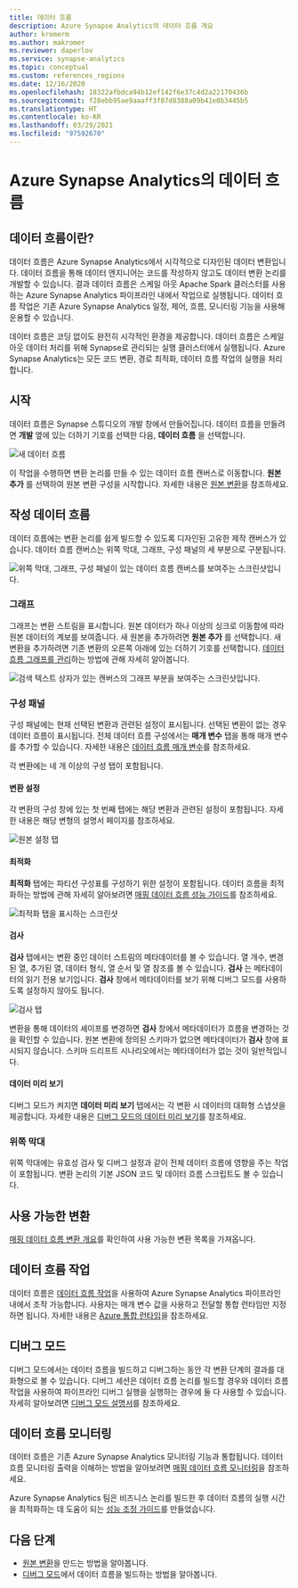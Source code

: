 ```yaml
---
title: 데이터 흐름
description: Azure Synapse Analytics의 데이터 흐름 개요
author: kromerm
ms.author: makromer
ms.reviewer: daperlov
ms.service: synapse-analytics
ms.topic: conceptual
ms.custom: references_regions
ms.date: 12/16/2020
ms.openlocfilehash: 18322afbdca94b12ef142f6e37c4d2a22170436b
ms.sourcegitcommit: f28ebb95ae9aaaff3f87d8388a09b41e0b3445b5
ms.translationtype: HT
ms.contentlocale: ko-KR
ms.lasthandoff: 03/29/2021
ms.locfileid: "97592670"
---
```

# <a name="data-flows-in-azure-synapse-analytics"></a>Azure Synapse Analytics의 데이터 흐름

## <a name="what-are-data-flows"></a>데이터 흐름이란?

데이터 흐름은 Azure Synapse Analytics에서 시각적으로 디자인된 데이터 변환입니다. 데이터 흐름을 통해 데이터 엔지니어는 코드를 작성하지 않고도 데이터 변환 논리를 개발할 수 있습니다. 결과 데이터 흐름은 스케일 아웃 Apache Spark 클러스터를 사용하는 Azure Synapse Analytics 파이프라인 내에서 작업으로 실행됩니다. 데이터 흐름 작업은 기존 Azure Synapse Analytics 일정, 제어, 흐름, 모니터링 기능을 사용해 운용할 수 있습니다.

데이터 흐름은 코딩 없이도 완전히 시각적인 환경을 제공합니다. 데이터 흐름은 스케일 아웃 데이터 처리를 위해 Synapse로 관리되는 실행 클러스터에서 실행됩니다. Azure Synapse Analytics는 모든 코드 변환, 경로 최적화, 데이터 흐름 작업의 실행을 처리합니다.

## <a name="getting-started"></a>시작

데이터 흐름은 Synapse 스튜디오의 개발 창에서 만들어집니다. 데이터 흐름을 만들려면 **개발** 옆에 있는 더하기 기호를 선택한 다음, **데이터 흐름** 을 선택합니다. 

![새 데이터 흐름](media/data-flow/new-data-flow.png)

이 작업을 수행하면 변환 논리를 만들 수 있는 데이터 흐름 캔버스로 이동합니다. **원본 추가** 를 선택하여 원본 변환 구성을 시작합니다. 자세한 내용은 [원본 변환](../data-factory/data-flow-source.md?toc=/azure/synapse-analytics/toc.json&bc=/azure/synapse-analytics/breadcrumb/toc.json)을 참조하세요.

## <a name="authoring-data-flows"></a>작성 데이터 흐름

데이터 흐름에는 변환 논리를 쉽게 빌드할 수 있도록 디자인된 고유한 제작 캔버스가 있습니다. 데이터 흐름 캔버스는 위쪽 막대, 그래프, 구성 패널의 세 부분으로 구분됩니다. 

![위쪽 막대, 그래프, 구성 패널이 있는 데이터 흐름 캔버스를 보여주는 스크린샷입니다.](media/data-flow/canvas-1.png)

### <a name="graph"></a>그래프

그래프는 변환 스트림을 표시합니다. 원본 데이터가 하나 이상의 싱크로 이동함에 따라 원본 데이터의 계보를 보여줍니다. 새 원본을 추가하려면 **원본 추가** 를 선택합니다. 새 변환을 추가하려면 기존 변환의 오른쪽 아래에 있는 더하기 기호를 선택합니다. [데이터 흐름 그래프를 관리](../data-factory/concepts-data-flow-manage-graph.md?toc=/azure/synapse-analytics/toc.json&bc=/azure/synapse-analytics/breadcrumb/toc.json)하는 방법에 관해 자세히 알아봅니다.

![검색 텍스트 상자가 있는 캔버스의 그래프 부분을 보여주는 스크린샷입니다.](media/data-flow/canvas-2.png)

### <a name="configuration-panel"></a>구성 패널

구성 패널에는 현재 선택된 변환과 관련된 설정이 표시됩니다. 선택된 변환이 없는 경우 데이터 흐름이 표시됩니다. 전체 데이터 흐름 구성에서는 **매개 변수** 탭을 통해 매개 변수를 추가할 수 있습니다. 자세한 내용은 [데이터 흐름 매개 변수](../data-factory/parameters-data-flow.md?toc=/azure/synapse-analytics/toc.json&bc=/azure/synapse-analytics/breadcrumb/toc.json)를 참조하세요.

각 변환에는 네 개 이상의 구성 탭이 포함됩니다.

#### <a name="transformation-settings"></a>변환 설정

각 변환의 구성 창에 있는 첫 번째 탭에는 해당 변환과 관련된 설정이 포함됩니다. 자세한 내용은 해당 변형의 설명서 페이지를 참조하세요.

![원본 설정 탭](media/data-flow/source-1.png)

#### <a name="optimize"></a>최적화

**최적화** 탭에는 파티션 구성표를 구성하기 위한 설정이 포함됩니다. 데이터 흐름을 최적화하는 방법에 관해 자세히 알아보려면 [매핑 데이터 흐름 성능 가이드](../data-factory/concepts-data-flow-performance.md?toc=/azure/synapse-analytics/toc.json&bc=/azure/synapse-analytics/breadcrumb/toc.json)를 참조하세요.

![최적화 탭을 표시하는 스크린샷](media/data-flow/optimize.png)

#### <a name="inspect"></a>검사

**검사** 탭에서는 변환 중인 데이터 스트림의 메타데이터를 볼 수 있습니다. 열 개수, 변경된 열, 추가된 열, 데이터 형식, 열 순서 및 열 참조를 볼 수 있습니다. **검사** 는 메타데이터의 읽기 전용 보기입니다. **검사** 창에서 메타데이터를 보기 위해 디버그 모드를 사용하도록 설정하지 않아도 됩니다.

![검사 탭](media/data-flow/inspect.png)

변환을 통해 데이터의 셰이프를 변경하면 **검사** 창에서 메타데이터가 흐름을 변경하는 것을 확인할 수 있습니다. 원본 변환에 정의된 스키마가 없으면 메타데이터가 **검사** 창에 표시되지 않습니다. 스키마 드리프트 시나리오에서는 메타데이터가 없는 것이 일반적입니다.

#### <a name="data-preview"></a>데이터 미리 보기

디버그 모드가 켜지면 **데이터 미리 보기** 탭에서는 각 변환 시 데이터의 대화형 스냅샷을 제공합니다. 자세한 내용은 [디버그 모드의 데이터 미리 보기](../data-factory/concepts-data-flow-debug-mode.md?toc=/azure/synapse-analytics/toc.json&bc=/azure/synapse-analytics/breadcrumb/toc.json#data-preview)를 참조하세요.

### <a name="top-bar"></a>위쪽 막대

위쪽 막대에는 유효성 검사 및 디버그 설정과 같이 전체 데이터 흐름에 영향을 주는 작업이 포함됩니다. 변환 논리의 기본 JSON 코드 및 데이터 흐름 스크립트도 볼 수 있습니다.

## <a name="available-transformations"></a>사용 가능한 변환

[매핑 데이터 흐름 변환 개요](../data-factory/data-flow-transformation-overview.md?toc=/azure/synapse-analytics/toc.json&bc=/azure/synapse-analytics/breadcrumb/toc.json)를 확인하여 사용 가능한 변환 목록을 가져옵니다.

## <a name="data-flow-activity"></a>데이터 흐름 작업

데이터 흐름은 [데이터 흐름 작업](../data-factory/control-flow-execute-data-flow-activity.md?toc=/azure/synapse-analytics/toc.json&bc=/azure/synapse-analytics/breadcrumb/toc.json)을 사용하여 Azure Synapse Analytics 파이프라인 내에서 조작 가능합니다. 사용자는 매개 변수 값을 사용하고 전달할 통합 런타임만 지정하면 됩니다. 자세한 내용은 [Azure 통합 런타임](../data-factory/concepts-integration-runtime.md?toc=/azure/synapse-analytics/toc.json&bc=/azure/synapse-analytics/breadcrumb/toc.json#azure-integration-runtime)을 참조하세요.

## <a name="debug-mode"></a>디버그 모드

디버그 모드에서는 데이터 흐름을 빌드하고 디버그하는 동안 각 변환 단계의 결과를 대화형으로 볼 수 있습니다. 디버그 세션은 데이터 흐름 논리를 빌드할 경우와 데이터 흐름 작업을 사용하여 파이프라인 디버그 실행을 실행하는 경우에 둘 다 사용할 수 있습니다. 자세히 알아보려면 [디버그 모드 설명서](../data-factory/concepts-data-flow-debug-mode.md?toc=/azure/synapse-analytics/toc.json&bc=/azure/synapse-analytics/breadcrumb/toc.json)를 참조하세요.

## <a name="monitoring-data-flows"></a>데이터 흐름 모니터링

데이터 흐름은 기존 Azure Synapse Analytics 모니터링 기능과 통합됩니다. 데이터 흐름 모니터링 출력을 이해하는 방법을 알아보려면 [매핑 데이터 흐름 모니터링](../data-factory/concepts-data-flow-monitoring.md?toc=/azure/synapse-analytics/toc.json&bc=/azure/synapse-analytics/breadcrumb/toc.json)을 참조하세요.

Azure Synapse Analytics 팀은 비즈니스 논리를 빌드한 후 데이터 흐름의 실행 시간을 최적화하는 데 도움이 되는 [성능 조정 가이드](../data-factory/concepts-data-flow-performance.md?toc=/azure/synapse-analytics/toc.json&bc=/azure/synapse-analytics/breadcrumb/toc.json)를 만들었습니다.

## <a name="next-steps"></a>다음 단계

* [원본 변환](../data-factory/data-flow-source.md?toc=/azure/synapse-analytics/toc.json&bc=/azure/synapse-analytics/breadcrumb/toc.json)을 만드는 방법을 알아봅니다.
* [디버그 모드](../data-factory/concepts-data-flow-debug-mode.md?toc=/azure/synapse-analytics/toc.json&bc=/azure/synapse-analytics/breadcrumb/toc.json)에서 데이터 흐름을 빌드하는 방법을 알아봅니다.
